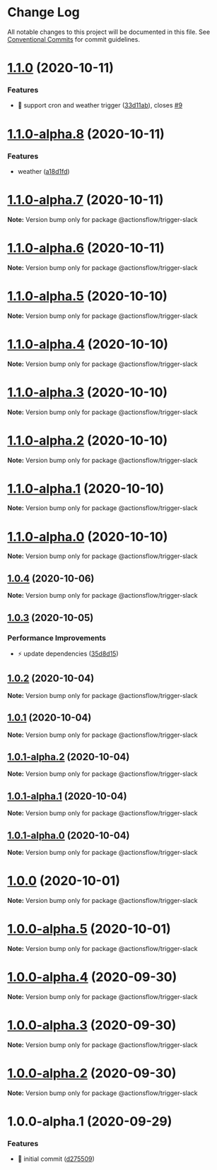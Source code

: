 # Change Log

All notable changes to this project will be documented in this file.
See [Conventional Commits](https://conventionalcommits.org) for commit guidelines.

# [1.1.0](https://github.com/actionsflow/actionsflow/compare/@actionsflow/trigger-slack@1.0.4...@actionsflow/trigger-slack@1.1.0) (2020-10-11)


### Features

* 🎸 support cron and weather trigger ([33d11ab](https://github.com/actionsflow/actionsflow/commit/33d11ab0952b84aaa38e7195407138180f727392)), closes [#9](https://github.com/actionsflow/actionsflow/issues/9)





# [1.1.0-alpha.8](https://github.com/actionsflow/actionsflow/compare/@actionsflow/trigger-slack@1.1.0-alpha.7...@actionsflow/trigger-slack@1.1.0-alpha.8) (2020-10-11)


### Features

* weather ([a18d1fd](https://github.com/actionsflow/actionsflow/commit/a18d1fd3d27db8a287452381eaf0d38470ea2993))





# [1.1.0-alpha.7](https://github.com/actionsflow/actionsflow/compare/@actionsflow/trigger-slack@1.1.0-alpha.6...@actionsflow/trigger-slack@1.1.0-alpha.7) (2020-10-11)

**Note:** Version bump only for package @actionsflow/trigger-slack





# [1.1.0-alpha.6](https://github.com/actionsflow/actionsflow/compare/@actionsflow/trigger-slack@1.1.0-alpha.5...@actionsflow/trigger-slack@1.1.0-alpha.6) (2020-10-11)

**Note:** Version bump only for package @actionsflow/trigger-slack





# [1.1.0-alpha.5](https://github.com/actionsflow/actionsflow/compare/@actionsflow/trigger-slack@1.1.0-alpha.4...@actionsflow/trigger-slack@1.1.0-alpha.5) (2020-10-10)

**Note:** Version bump only for package @actionsflow/trigger-slack





# [1.1.0-alpha.4](https://github.com/actionsflow/actionsflow/compare/@actionsflow/trigger-slack@1.1.0-alpha.3...@actionsflow/trigger-slack@1.1.0-alpha.4) (2020-10-10)

**Note:** Version bump only for package @actionsflow/trigger-slack





# [1.1.0-alpha.3](https://github.com/actionsflow/actionsflow/compare/@actionsflow/trigger-slack@1.1.0-alpha.2...@actionsflow/trigger-slack@1.1.0-alpha.3) (2020-10-10)

**Note:** Version bump only for package @actionsflow/trigger-slack





# [1.1.0-alpha.2](https://github.com/actionsflow/actionsflow/compare/@actionsflow/trigger-slack@1.1.0-alpha.1...@actionsflow/trigger-slack@1.1.0-alpha.2) (2020-10-10)

**Note:** Version bump only for package @actionsflow/trigger-slack





# [1.1.0-alpha.1](https://github.com/actionsflow/actionsflow/compare/@actionsflow/trigger-slack@1.1.0-alpha.0...@actionsflow/trigger-slack@1.1.0-alpha.1) (2020-10-10)

**Note:** Version bump only for package @actionsflow/trigger-slack





# [1.1.0-alpha.0](https://github.com/actionsflow/actionsflow/compare/@actionsflow/trigger-slack@1.0.4...@actionsflow/trigger-slack@1.1.0-alpha.0) (2020-10-10)

**Note:** Version bump only for package @actionsflow/trigger-slack





## [1.0.4](https://github.com/actionsflow/actionsflow/compare/@actionsflow/trigger-slack@1.0.3...@actionsflow/trigger-slack@1.0.4) (2020-10-06)

**Note:** Version bump only for package @actionsflow/trigger-slack





## [1.0.3](https://github.com/actionsflow/actionsflow/compare/@actionsflow/trigger-slack@1.0.2...@actionsflow/trigger-slack@1.0.3) (2020-10-05)


### Performance Improvements

* ⚡️ update dependencies ([35d8d15](https://github.com/actionsflow/actionsflow/commit/35d8d15d049f9b8109186449c3405a7c891d1bab))





## [1.0.2](https://github.com/actionsflow/actionsflow/compare/@actionsflow/trigger-slack@1.0.1...@actionsflow/trigger-slack@1.0.2) (2020-10-04)

**Note:** Version bump only for package @actionsflow/trigger-slack





## [1.0.1](https://github.com/actionsflow/actionsflow/compare/@actionsflow/trigger-slack@1.0.1-alpha.2...@actionsflow/trigger-slack@1.0.1) (2020-10-04)

**Note:** Version bump only for package @actionsflow/trigger-slack





## [1.0.1-alpha.2](https://github.com/actionsflow/actionsflow/compare/@actionsflow/trigger-slack@1.0.1-alpha.1...@actionsflow/trigger-slack@1.0.1-alpha.2) (2020-10-04)

**Note:** Version bump only for package @actionsflow/trigger-slack





## [1.0.1-alpha.1](https://github.com/actionsflow/actionsflow/compare/@actionsflow/trigger-slack@1.0.1-alpha.0...@actionsflow/trigger-slack@1.0.1-alpha.1) (2020-10-04)

**Note:** Version bump only for package @actionsflow/trigger-slack





## [1.0.1-alpha.0](https://github.com/actionsflow/actionsflow/compare/@actionsflow/trigger-slack@1.0.0...@actionsflow/trigger-slack@1.0.1-alpha.0) (2020-10-04)

**Note:** Version bump only for package @actionsflow/trigger-slack





# [1.0.0](https://github.com/actionsflow/actionsflow/compare/@actionsflow/trigger-slack@1.0.0-alpha.5...@actionsflow/trigger-slack@1.0.0) (2020-10-01)

**Note:** Version bump only for package @actionsflow/trigger-slack





# [1.0.0-alpha.5](https://github.com/actionsflow/actionsflow/compare/@actionsflow/trigger-slack@1.0.0-alpha.4...@actionsflow/trigger-slack@1.0.0-alpha.5) (2020-10-01)

**Note:** Version bump only for package @actionsflow/trigger-slack





# [1.0.0-alpha.4](https://github.com/actionsflow/actionsflow/compare/@actionsflow/trigger-slack@1.0.0-alpha.3...@actionsflow/trigger-slack@1.0.0-alpha.4) (2020-09-30)

**Note:** Version bump only for package @actionsflow/trigger-slack





# [1.0.0-alpha.3](https://github.com/actionsflow/actionsflow/compare/@actionsflow/trigger-slack@1.0.0-alpha.2...@actionsflow/trigger-slack@1.0.0-alpha.3) (2020-09-30)

**Note:** Version bump only for package @actionsflow/trigger-slack





# [1.0.0-alpha.2](https://github.com/actionsflow/actionsflow/compare/@actionsflow/trigger-slack@1.0.0-alpha.1...@actionsflow/trigger-slack@1.0.0-alpha.2) (2020-09-30)

**Note:** Version bump only for package @actionsflow/trigger-slack





# 1.0.0-alpha.1 (2020-09-29)


### Features

* 🎸 initial commit ([d275509](https://github.com/actionsflow/actionsflow/commit/d2755093e6a0d80d7352f635d147424e4e0747bd))
